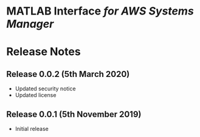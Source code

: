 # MATLAB Interface *for AWS Systems Manager*
# Release Notes

## Release 0.0.2 (5th March 2020)
* Updated security notice
* Updated license

## Release 0.0.1 (5th November 2019)
* Initial release


[//]: #  (Copyright 2019-2020 The MathWorks, Inc.)
